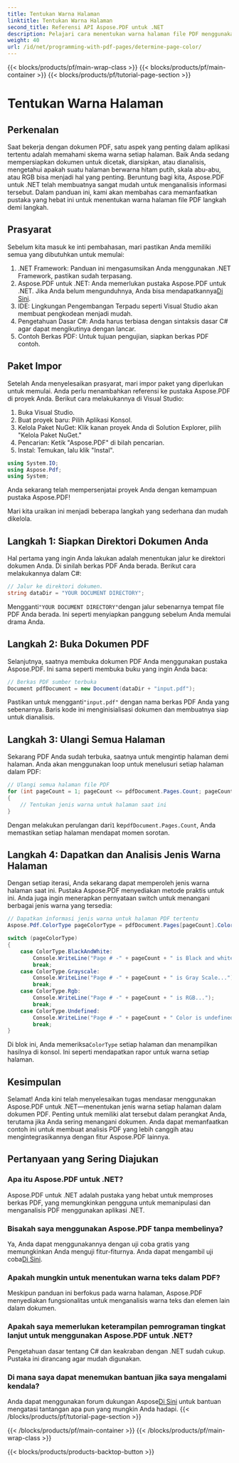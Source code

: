 ```yaml
---
title: Tentukan Warna Halaman
linktitle: Tentukan Warna Halaman
second_title: Referensi API Aspose.PDF untuk .NET
description: Pelajari cara menentukan warna halaman file PDF menggunakan Aspose.PDF untuk .NET dengan panduan langkah demi langkah kami. Penerapan mudah untuk semua tingkat keterampilan.
weight: 40
url: /id/net/programming-with-pdf-pages/determine-page-color/
---
```


{{< blocks/products/pf/main-wrap-class >}}
{{< blocks/products/pf/main-container >}}
{{< blocks/products/pf/tutorial-page-section >}}

# Tentukan Warna Halaman

## Perkenalan

Saat bekerja dengan dokumen PDF, satu aspek yang penting dalam aplikasi tertentu adalah memahami skema warna setiap halaman. Baik Anda sedang mempersiapkan dokumen untuk dicetak, diarsipkan, atau dianalisis, mengetahui apakah suatu halaman berwarna hitam putih, skala abu-abu, atau RGB bisa menjadi hal yang penting. Beruntung bagi kita, Aspose.PDF untuk .NET telah membuatnya sangat mudah untuk menganalisis informasi tersebut. Dalam panduan ini, kami akan membahas cara memanfaatkan pustaka yang hebat ini untuk menentukan warna halaman file PDF langkah demi langkah. 

## Prasyarat

Sebelum kita masuk ke inti pembahasan, mari pastikan Anda memiliki semua yang dibutuhkan untuk memulai:

1. .NET Framework: Panduan ini mengasumsikan Anda menggunakan .NET Framework, pastikan sudah terpasang.
2.  Aspose.PDF untuk .NET: Anda memerlukan pustaka Aspose.PDF untuk .NET. Jika Anda belum mengunduhnya, Anda bisa mendapatkannya[Di Sini](https://releases.aspose.com/pdf/net/).
3. IDE: Lingkungan Pengembangan Terpadu seperti Visual Studio akan membuat pengkodean menjadi mudah.
4. Pengetahuan Dasar C#: Anda harus terbiasa dengan sintaksis dasar C# agar dapat mengikutinya dengan lancar.
5. Contoh Berkas PDF: Untuk tujuan pengujian, siapkan berkas PDF contoh.

## Paket Impor

Setelah Anda menyelesaikan prasyarat, mari impor paket yang diperlukan untuk memulai. Anda perlu menambahkan referensi ke pustaka Aspose.PDF di proyek Anda. Berikut cara melakukannya di Visual Studio:

1. Buka Visual Studio.
2. Buat proyek baru: Pilih Aplikasi Konsol.
3. Kelola Paket NuGet: Klik kanan proyek Anda di Solution Explorer, pilih "Kelola Paket NuGet."
4. Pencarian: Ketik "Aspose.PDF" di bilah pencarian.
5. Instal: Temukan, lalu klik "Instal".

```csharp
using System.IO;
using Aspose.Pdf;
using System;
```

Anda sekarang telah mempersenjatai proyek Anda dengan kemampuan pustaka Aspose.PDF!

Mari kita uraikan ini menjadi beberapa langkah yang sederhana dan mudah dikelola.

## Langkah 1: Siapkan Direktori Dokumen Anda

Hal pertama yang ingin Anda lakukan adalah menentukan jalur ke direktori dokumen Anda. Di sinilah berkas PDF Anda berada. Berikut cara melakukannya dalam C#:

```csharp
// Jalur ke direktori dokumen.
string dataDir = "YOUR DOCUMENT DIRECTORY";
```

 Mengganti`"YOUR DOCUMENT DIRECTORY"`dengan jalur sebenarnya tempat file PDF Anda berada. Ini seperti menyiapkan panggung sebelum Anda memulai drama Anda.

## Langkah 2: Buka Dokumen PDF

Selanjutnya, saatnya membuka dokumen PDF Anda menggunakan pustaka Aspose.PDF. Ini sama seperti membuka buku yang ingin Anda baca:

```csharp
// Berkas PDF sumber terbuka
Document pdfDocument = new Document(dataDir + "input.pdf");
```

 Pastikan untuk mengganti`"input.pdf"` dengan nama berkas PDF Anda yang sebenarnya. Baris kode ini menginisialisasi dokumen dan membuatnya siap untuk dianalisis.

## Langkah 3: Ulangi Semua Halaman

Sekarang PDF Anda sudah terbuka, saatnya untuk mengintip halaman demi halaman. Anda akan menggunakan loop untuk menelusuri setiap halaman dalam PDF:

```csharp
// Ulangi semua halaman file PDF
for (int pageCount = 1; pageCount <= pdfDocument.Pages.Count; pageCount++)
{
    // Tentukan jenis warna untuk halaman saat ini
}
```

 Dengan melakukan perulangan dari`1` ke`pdfDocument.Pages.Count`, Anda memastikan setiap halaman mendapat momen sorotan.

## Langkah 4: Dapatkan dan Analisis Jenis Warna Halaman

Dengan setiap iterasi, Anda sekarang dapat memperoleh jenis warna halaman saat ini. Pustaka Aspose.PDF menyediakan metode praktis untuk ini. Anda juga ingin menerapkan pernyataan switch untuk menangani berbagai jenis warna yang tersedia:

```csharp
// Dapatkan informasi jenis warna untuk halaman PDF tertentu
Aspose.Pdf.ColorType pageColorType = pdfDocument.Pages[pageCount].ColorType;

switch (pageColorType)
{
    case ColorType.BlackAndWhite:
        Console.WriteLine("Page # -" + pageCount + " is Black and white..");
        break;
    case ColorType.Grayscale:
        Console.WriteLine("Page # -" + pageCount + " is Gray Scale...");
        break;
    case ColorType.Rgb:
        Console.WriteLine("Page # -" + pageCount + " is RGB...");
        break;
    case ColorType.Undefined:
        Console.WriteLine("Page # -" + pageCount + " Color is undefined..");
        break;
}
```

 Di blok ini, Anda memeriksa`ColorType` setiap halaman dan menampilkan hasilnya di konsol. Ini seperti mendapatkan rapor untuk warna setiap halaman.

## Kesimpulan

Selamat! Anda kini telah menyelesaikan tugas mendasar menggunakan Aspose.PDF untuk .NET—menentukan jenis warna setiap halaman dalam dokumen PDF. Penting untuk memiliki alat tersebut dalam perangkat Anda, terutama jika Anda sering menangani dokumen. Anda dapat memanfaatkan contoh ini untuk membuat analisis PDF yang lebih canggih atau mengintegrasikannya dengan fitur Aspose.PDF lainnya. 

## Pertanyaan yang Sering Diajukan

### Apa itu Aspose.PDF untuk .NET?
Aspose.PDF untuk .NET adalah pustaka yang hebat untuk memproses berkas PDF, yang memungkinkan pengguna untuk memanipulasi dan menganalisis PDF menggunakan aplikasi .NET.

### Bisakah saya menggunakan Aspose.PDF tanpa membelinya?
 Ya, Anda dapat menggunakannya dengan uji coba gratis yang memungkinkan Anda menguji fitur-fiturnya. Anda dapat mengambil uji coba[Di Sini](https://releases.aspose.com/).

### Apakah mungkin untuk menentukan warna teks dalam PDF?
Meskipun panduan ini berfokus pada warna halaman, Aspose.PDF menyediakan fungsionalitas untuk menganalisis warna teks dan elemen lain dalam dokumen.

### Apakah saya memerlukan keterampilan pemrograman tingkat lanjut untuk menggunakan Aspose.PDF untuk .NET?
Pengetahuan dasar tentang C# dan keakraban dengan .NET sudah cukup. Pustaka ini dirancang agar mudah digunakan.

### Di mana saya dapat menemukan bantuan jika saya mengalami kendala?
 Anda dapat menggunakan forum dukungan Aspose[Di Sini](https://forum.aspose.com/c/pdf/10) untuk bantuan mengatasi tantangan apa pun yang mungkin Anda hadapi.
{{< /blocks/products/pf/tutorial-page-section >}}

{{< /blocks/products/pf/main-container >}}
{{< /blocks/products/pf/main-wrap-class >}}

{{< blocks/products/products-backtop-button >}}
